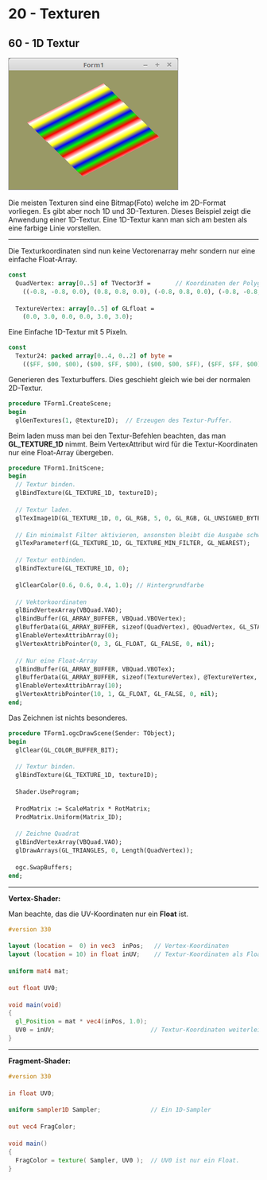 # 20 - Texturen
## 60 - 1D Textur

![image.png](image.png)

Die meisten Texturen sind eine Bitmap(Foto) welche im 2D-Format vorliegen.
Es gibt aber noch 1D und 3D-Texturen. Dieses Beispiel zeigt die Anwendung einer 1D-Textur.
Eine 1D-Textur kann man sich am besten als eine farbige Linie vorstellen.

---
Die Texturkoordinaten sind nun keine Vectorenarray mehr sondern nur eine einfache Float-Array.

```pascal
const
  QuadVertex: array[0..5] of TVector3f =       // Koordinaten der Polygone.
    ((-0.8, -0.8, 0.0), (0.8, 0.8, 0.0), (-0.8, 0.8, 0.0), (-0.8, -0.8, 0.0), (0.8, -0.8, 0.0), (0.8, 0.8, 0.0));

  TextureVertex: array[0..5] of GLfloat =
    (0.0, 3.0, 0.0, 0.0, 3.0, 3.0);
```

Eine Einfache 1D-Textur mit 5 Pixeln.

```pascal
const
  Textur24: packed array[0..4, 0..2] of byte =
    (($FF, $00, $00), ($00, $FF, $00), ($00, $00, $FF), ($FF, $FF, $00), ($FF, $FF, $FF));
```

Generieren des Texturbuffers.
Dies geschieht gleich wie bei der normalen 2D-Textur.

```pascal
procedure TForm1.CreateScene;
begin
  glGenTextures(1, @textureID);  // Erzeugen des Textur-Puffer.
```

Beim laden muss man bei den Textur-Befehlen beachten, das man **GL_TEXTURE_1D** nimmt.
Beim VertexAttribut wird für die Textur-Koordinaten nur eine Float-Array übergeben.

```pascal
procedure TForm1.InitScene;
begin
  // Textur binden.
  glBindTexture(GL_TEXTURE_1D, textureID);

  // Textur laden.
  glTexImage1D(GL_TEXTURE_1D, 0, GL_RGB, 5, 0, GL_RGB, GL_UNSIGNED_BYTE, @Textur24);

  // Ein minimalst Filter aktivieren, ansonsten bleibt die Ausgabe schwarz.
  glTexParameterf(GL_TEXTURE_1D, GL_TEXTURE_MIN_FILTER, GL_NEAREST);

  // Textur entbinden.
  glBindTexture(GL_TEXTURE_1D, 0);

  glClearColor(0.6, 0.6, 0.4, 1.0); // Hintergrundfarbe

  // Vektorkoordinaten
  glBindVertexArray(VBQuad.VAO);
  glBindBuffer(GL_ARRAY_BUFFER, VBQuad.VBOVertex);
  glBufferData(GL_ARRAY_BUFFER, sizeof(QuadVertex), @QuadVertex, GL_STATIC_DRAW);
  glEnableVertexAttribArray(0);
  glVertexAttribPointer(0, 3, GL_FLOAT, GL_FALSE, 0, nil);

  // Nur eine Float-Array
  glBindBuffer(GL_ARRAY_BUFFER, VBQuad.VBOTex);
  glBufferData(GL_ARRAY_BUFFER, sizeof(TextureVertex), @TextureVertex, GL_STATIC_DRAW);
  glEnableVertexAttribArray(10);
  glVertexAttribPointer(10, 1, GL_FLOAT, GL_FALSE, 0, nil);
end;
```

Das Zeichnen ist nichts besonderes.

```pascal
procedure TForm1.ogcDrawScene(Sender: TObject);
begin
  glClear(GL_COLOR_BUFFER_BIT);

  // Textur binden.
  glBindTexture(GL_TEXTURE_1D, textureID);

  Shader.UseProgram;

  ProdMatrix := ScaleMatrix * RotMatrix;
  ProdMatrix.Uniform(Matrix_ID);

  // Zeichne Quadrat
  glBindVertexArray(VBQuad.VAO);
  glDrawArrays(GL_TRIANGLES, 0, Length(QuadVertex));

  ogc.SwapBuffers;
end;
```


---
**Vertex-Shader:**

Man beachte, das die UV-Koordinaten nur ein **Float** ist.

```glsl
#version 330

layout (location =  0) in vec3  inPos;   // Vertex-Koordinaten
layout (location = 10) in float inUV;    // Textur-Koordinaten als Float-Array

uniform mat4 mat;

out float UV0;

void main(void)
{
  gl_Position = mat * vec4(inPos, 1.0);
  UV0 = inUV;                           // Textur-Koordinaten weiterleiten.
}

```


---
**Fragment-Shader:**

```glsl
#version 330

in float UV0;

uniform sampler1D Sampler;              // Ein 1D-Sampler

out vec4 FragColor;

void main()
{
  FragColor = texture( Sampler, UV0 );  // UV0 ist nur ein Float.
}

```


